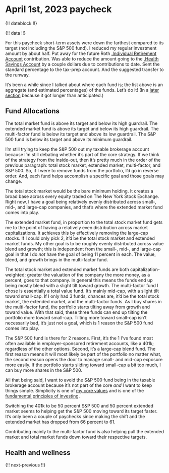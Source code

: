 # April 1st, 2023 paycheck

{!! dateblock !!}

{!! data !!}

For this paycheck short-term assets were down the farthest compared to its target (not including the S&P 500 fund). I reduced my regular investment amount by about half. Put away for the future Roth [.Individual Retirement Account](IRA) contribution. Was able to reduce the amount going to the [.Health Savings Account](HSA) by a couple dollars due to contributions to date. Sent the standard percentage to the tax-prep account. And the suggested transfer to the runway.

It’s been a while since I talked about where each fund is; the list above is an aggregate (and estimated percentages) of the funds. Let’s do it! (In a [later section](#fund-allocations) because it got longer than anticipated.)

## Fund Allocations

The total market fund is above its target and below its high guardrail. The extended market fund is above its target and below its high guardrail. The multi-factor fund is below its target and above its low guardrail. The S&P 500 fund is below its target and above its minimum guardrail.

I’m still trying to keep the S&P 500 out my taxable brokerage account because I’m still debating whether it’s part of the core strategy. If we think of the strategy from the inside-out, then it’s pretty much in the order of the previous paragraph: total stock market, extended market, multi-factor, and S&P 500. So, if I were to remove funds from the portfolio, I’d go in reverse order. And, each fund helps accomplish a specific goal and those goals may change.

The total stock market would be the bare minimum holding. It creates a broad base across every equity traded on The New York Stock Exchange. Right now, I have a goal being relatively evenly distributed across small-, mid-, and large-cap companies, and that’s where the extended market fund comes into play.

The extended market fund, in proportion to the total stock market fund gets me to the point of having a relatively even distribution across market capitalizations. It achieves this by effectively removing the large-cap stocks. If I could only pick 2, it’d be the total stock market and extended market funds. My other goal is to be roughly evenly distributed across value blend and growth; this is independent from the small-, mid-, and large-cap goal in that I do *not* have the goal of being 11 percent in each. The value, blend, and growth brings in the multi-factor fund.

The total stock market and extended market funds are both capitalization-weighted; greater the valuation of the company the more money, as a percent, goes to that company. In general this means the funds end up being mostly blend with a slight tilt toward growth. The multi-factor fund I chose is essentially a total value fund. It’s mainly mid-cap, with a slight tilt toward small-cap. If I only had 3 funds, chances are, it’d be the total stock market, the extended market, and the multi-factor funds. As I buy shares in the multi-factor fund, the portfolio starts tilting away from growth and toward value. With that said, these three funds can end up tilting the portfolio more toward small-cap. Tilting more toward small-cap isn’t necessarily bad, it’s just not a goal, which is 1 reason the S&P 500 fund comes into play.

The S&P 500 fund is there for 2 reasons. First, it’s the 1 I’ve found most often available in employer-sponsored retirement accounts, like a 401k; regardless of the other options. Second, it’s a large-cap blend fund. The first reason means it will most likely be part of the portfolio no matter what, the second reason opens the door to manage small- and mid-cap exposure more easily. If the portfolio starts sliding toward small-cap a bit too much, I can buy more shares in the S&P 500.

All that being said, I want to avoid the S&P 500 fund being in the taxable brokerage account because it’s not part of the core *and* I want to keep things simple. Simplicity is one of [my core values](/experiences/the-self/#values) and is one of the [fundamental principles of investing](/essays-and-editorials/finances/concepts/#the-three-principles-of-investing).

Switching the 401k to be 50 percent S&P 500 and 50 percent extended market seems to helping get the S&P 500 moving toward its target faster. It’s only been a couple of paychecks since making the shift and the extended market has dropped from 66 percent to 61. 

Contributing mainly to the multi-factor fund is also helping pull the extended market and total market funds down toward their respective targets.

## Health and wellness

{!! next-previous !!}
